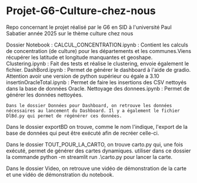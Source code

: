 # Projet-G6-Culture-chez-nous
Repo concernant le projet réalisé par le G6 en SID à l'université Paul Sabatier année 2025 sur le thème culture chez nous

Dossier Notebook :
	CALCUL_CONCENTRATION.ipynb : Contient les calculs de concentration (de culture) pour les départements et les communes.Viens récupérer les latitude et longitude manquantes et geoshape. 
	Clustering.ipynb : Fait des tests et réalise le clustering, envoie également le fichier.
	DashBord.ipynb : Permet de générer le dashboard à l'aide de gradio. Attention avoir une version de python supérieur ou égale a 3.10
	insertinOracleTotal.ipynb : Permet de faire les insertions des CSV nettoyés dans la base de données Oracle.
	Nettoyage des donnees.ipynb : Permet de générer les données nettoyées.

	Dans le dossier Données pour Dashboard, on retrouve les données nécessaires au lancement du Dashboard. Il y a également le fichier DlBd.py qui permet de régénérer ces données.

Dans le dossier exportBD  on trouve, comme le nom l'indique, l'export de la base de données qui peut être exécuté afin de recréer celle-ci.

Dans le dossier TOUT_POUR_LA_CARTO, on trouve carto.py qui, une fois exécuté, permet de générer des cartes dynamiques.
utiliser dans ce dossier la commande python -m streamlit run .\carto.py pour lancer la carte.

Dans le dossier Video, on retrouve une vidéo de démonstration de la carte et une vidéo de démonstration du notebook.